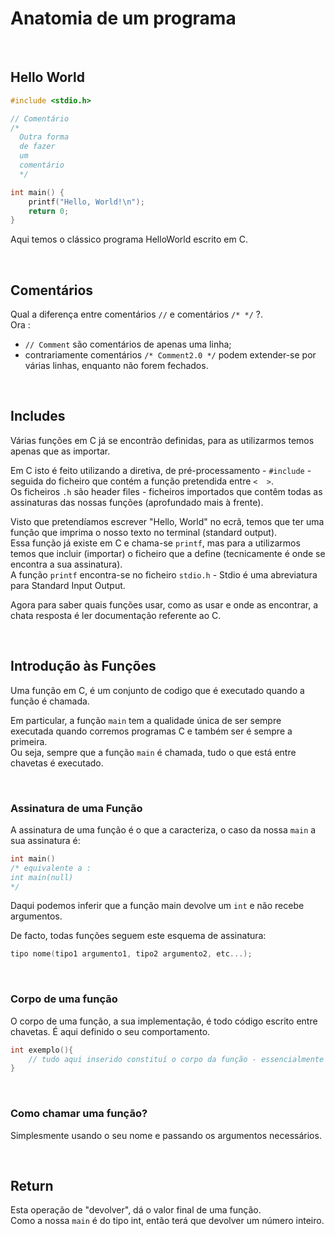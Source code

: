 # Anatomia de um programa

<br>

## Hello World

```c
#include <stdio.h>

// Comentário
/*
  Outra forma
  de fazer
  um
  comentário
  */

int main() {
    printf("Hello, World!\n");
    return 0;
}
```
Aqui temos o clássico programa HelloWorld escrito em C.

<br>

## Comentários

Qual a diferença entre comentários `//` e comentários `/* */` ?.
<br>Ora :
  * `// Comment` são comentários de apenas uma linha;
  * contrariamente comentários `/* Comment2.0 */` podem extender-se por várias linhas, enquanto não forem fechados.

<br>

## Includes

Várias funções em C já se encontrão definidas, para as utilizarmos temos apenas que as importar.

Em C isto é feito utilizando a diretiva, de pré-processamento - `#include` - seguida do ficheiro que contém a função pretendida entre  `<  >`.
<br>Os ficheiros `.h` são header files - ficheiros importados que contêm todas as assinaturas das nossas funções (aprofundado mais à frente).

Visto que pretendíamos escrever "Hello, World" no ecrã, temos que ter uma função que imprima o nosso texto no terminal (standard output).
<br>Essa função já existe em C e chama-se `printf`, mas para a utilizarmos temos que incluir (importar) o ficheiro que a define (tecnicamente é onde se encontra a sua assinatura).
<br>A função `printf` encontra-se no ficheiro `stdio.h` - Stdio é uma abreviatura para Standard Input Output.

Agora para saber quais funções usar, como as usar e onde as encontrar, a chata resposta é ler documentação referente ao C.

<br>

## Introdução às Funções

Uma função em C, é um conjunto de codigo que é executado quando a função é chamada.

Em particular, a função `main` tem a qualidade única de ser sempre executada quando corremos programas C e também ser é sempre a primeira.
<br>Ou seja, sempre que a função `main` é chamada, tudo o que está entre chavetas é executado.

<br>

### Assinatura de uma Função

A assinatura de uma função é o que a caracteriza, o caso da nossa `main` a sua assinatura é:
```c
int main()
/* equivalente a :
int main(null)
*/
```
Daqui podemos inferir que a função main devolve um `int` e não recebe argumentos.

De facto, todas funções seguem este esquema de assinatura:
```c
tipo nome(tipo1 argumento1, tipo2 argumento2, etc...);
```

<br>

### Corpo de uma função

O corpo de uma função, a sua implementação, é todo código escrito entre chavetas. É aqui definido o seu comportamento.

```c
int exemplo(){
    // tudo aqui inserido constituí o corpo da função - essencialmente a sua operação
}
```

<br>

### Como chamar uma função?

Simplesmente usando o seu nome e passando os argumentos necessários.

<br>

## Return
Esta operação de "devolver", dá o valor final de uma função.
<br>Como a nossa `main` é do tipo int, então terá que devolver um número inteiro.
